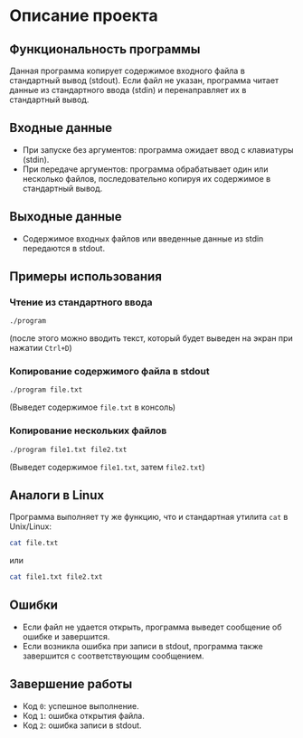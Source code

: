 # Описание проекта

## Функциональность программы
Данная программа копирует содержимое входного файла в стандартный вывод (stdout). Если файл не указан, программа читает данные из стандартного ввода (stdin) и перенаправляет их в стандартный вывод.

## Входные данные
- При запуске без аргументов: программа ожидает ввод с клавиатуры (stdin).
- При передаче аргументов: программа обрабатывает один или несколько файлов, последовательно копируя их содержимое в стандартный вывод.

## Выходные данные
- Содержимое входных файлов или введенные данные из stdin передаются в stdout.

## Примеры использования
### Чтение из стандартного ввода
```sh
./program
```
(после этого можно вводить текст, который будет выведен на экран при нажатии `Ctrl+D`)

### Копирование содержимого файла в stdout
```sh
./program file.txt
```
(Выведет содержимое `file.txt` в консоль)

### Копирование нескольких файлов
```sh
./program file1.txt file2.txt
```
(Выведет содержимое `file1.txt`, затем `file2.txt`)

## Аналоги в Linux
Программа выполняет ту же функцию, что и стандартная утилита `cat` в Unix/Linux:
```sh
cat file.txt
```
или
```sh
cat file1.txt file2.txt
```

## Ошибки
- Если файл не удается открыть, программа выведет сообщение об ошибке и завершится.
- Если возникла ошибка при записи в stdout, программа также завершится с соответствующим сообщением.

## Завершение работы
- Код `0`: успешное выполнение.
- Код `1`: ошибка открытия файла.
- Код `2`: ошибка записи в stdout.

